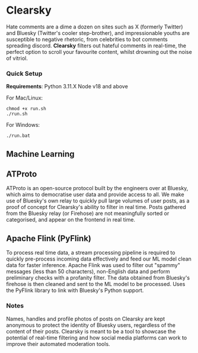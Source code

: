 # Clearsky
Hate comments are a dime a dozen on sites such as X (formerly Twitter) and Bluesky (Twitter's cooler step-brother), and impressionable youths are susceptible to negative rhetoric, from celebrities to bot comments spreading discord. **Clearsky** filters out hateful comments in real-time, the perfect option to scroll your favourite content, whilst drowning out the noise of vitriol.

### Quick Setup
**Requirements**: 
Python 3.11.X
Node v18 and above

For Mac/Linux:
```
chmod +x run.sh
./run.sh
```

For Windows:
```
./run.bat
```

## Machine Learning


## ATProto
ATProto is an open-source protocol built by the engineers over at Bluesky, which aims to democratise user data and provide access to all. We make use of Bluesky's own relay to quickly pull large volumes of user posts, as a proof of concept for Clearsky's ability to filter in real time. Posts gathered from the Bluesky relay (or Firehose) are not meaningfully sorted or categorised, and appear on the frontend in real time.

## Apache Flink (PyFlink)
To process real time data, a stream processing pipeline is required to quickly pre-process incoming data effectively and feed our ML model clean data for faster inference. Apache Flink was used to filter out "spammy" messages (less than 50 characters), non-English data and perform preliminary checks with a profanity filter. The data obtained from Bluesky's firehose is then cleaned and sent to the ML model to be processed. Uses the PyFlink library to link with Bluesky's Python support.

### Notes
Names, handles and profile photos of posts on Clearsky are kept anonymous to protect the identity of Bluesky users, regardless of the content of their posts. Clearsky is meant to be a tool to showcase the potential of real-time filtering and how social media platforms can work to improve their automated moderation tools.
